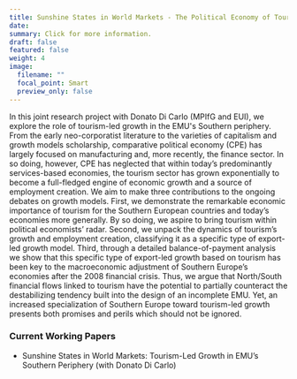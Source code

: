 ```yaml
---
title: Sunshine States in World Markets - The Political Economy of Tourism-Led Growth
date:
summary: Click for more information.
draft: false
featured: false
weight: 4
image:
  filename: ""
  focal_point: Smart
  preview_only: false
---
```


In this joint research project with Donato Di Carlo (MPIfG and EUI), we explore the role of tourism-led growth in the EMU's Southern periphery. From the early neo-corporatist literature to the varieties of capitalism and growth models scholarship, comparative political economy (CPE) has largely focused on manufacturing and, more recently, the finance sector. In so doing, however, CPE has neglected that within today’s predominantly services-based economies, the tourism sector has grown exponentially to become a full-fledged engine of economic growth and a source of employment creation. We aim to make three contributions to the ongoing debates on growth models. First, we demonstrate the remarkable economic importance of tourism for the Southern European countries and today’s economies more generally. By so doing, we aspire to bring tourism within political economists’ radar. Second, we unpack the dynamics of tourism’s growth and employment creation, classifying it as a specific type of export-led growth model. Third, through a detailed balance-of-payment analysis we show that this specific type of export-led growth based on tourism has been key to the macroeconomic adjustment of Southern Europe’s economies after the 2008 financial crisis. Thus, we argue that North/South financial flows linked to tourism have the potential to partially counteract the destabilizing tendency built into the design of an incomplete EMU. Yet, an increased specialization of Southern Europe toward tourism-led growth presents both promises and perils which should not be ignored. 

### Current Working Papers

* Sunshine States in World Markets: Tourism-Led Growth in EMU’s Southern Periphery (with Donato Di Carlo) 



